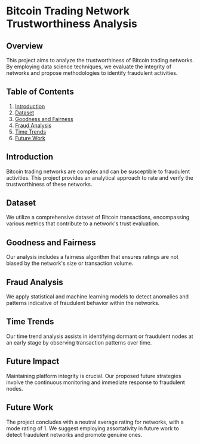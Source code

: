 # Bitcoin Trading Network Trustworthiness Analysis

## Overview
This project aims to analyze the trustworthiness of Bitcoin trading networks. By employing data science techniques, we evaluate the integrity of networks and propose methodologies to identify fraudulent activities.

## Table of Contents
1. [Introduction](#introduction)
2. [Dataset](#dataset)
3. [Goodness and Fairness](#goodness-and-fairness)
4. [Fraud Analysis](#fraud-analysis)
5. [Time Trends](#time-trends)
6. [Future Work](#conclusion-and-future-work)

## Introduction
Bitcoin trading networks are complex and can be susceptible to fraudulent activities. This project provides an analytical approach to rate and verify the trustworthiness of these networks.

## Dataset
We utilize a comprehensive dataset of Bitcoin transactions, encompassing various metrics that contribute to a network's trust evaluation.

## Goodness and Fairness
Our analysis includes a fairness algorithm that ensures ratings are not biased by the network's size or transaction volume.

## Fraud Analysis
We apply statistical and machine learning models to detect anomalies and patterns indicative of fraudulent behavior within the networks.

## Time Trends
Our time trend analysis assists in identifying dormant or fraudulent nodes at an early stage by observing transaction patterns over time.

## Future Impact
Maintaining platform integrity is crucial. Our proposed future strategies involve the continuous monitoring and immediate response to fraudulent nodes.

## Future Work
The project concludes with a neutral average rating for networks, with a mode rating of 1. We suggest employing assortativity in future work to detect fraudulent networks and promote genuine ones.
